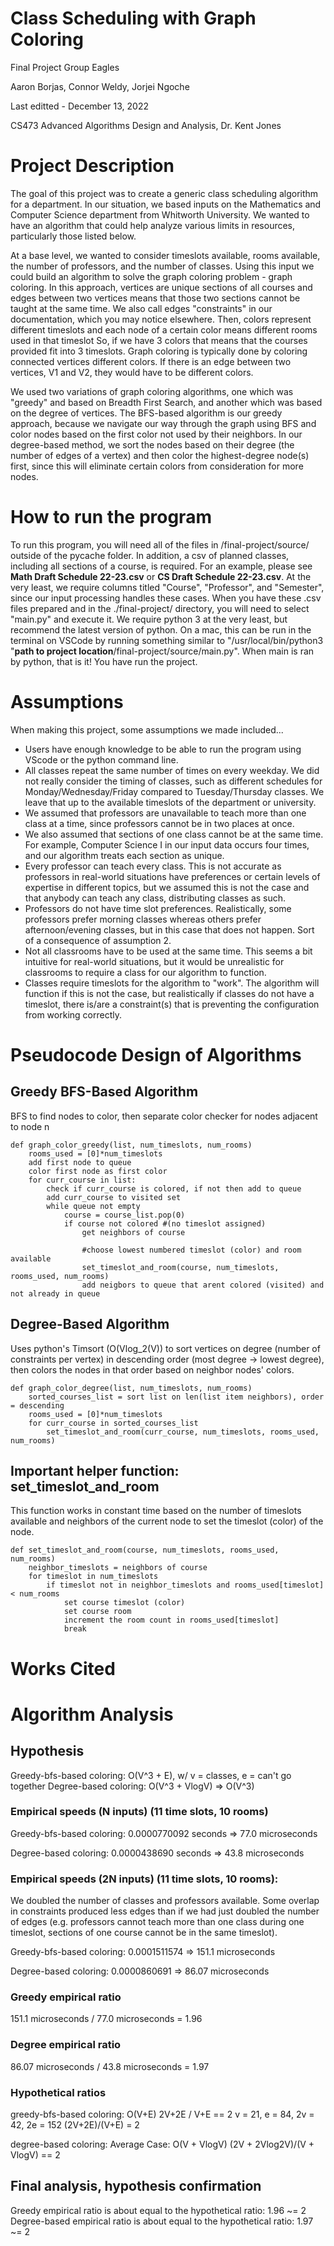 # __Class Scheduling with Graph Coloring__
Final Project Group Eagles

Aaron Borjas, Connor Weldy, Jorjei Ngoche

Last editted - December 13, 2022

CS473 Advanced Algorithms Design and Analysis, Dr. Kent Jones

# Project Description

The goal of this project was to create a generic class scheduling algorithm for a department. In our situation, we based inputs on the Mathematics and Computer Science department from Whitworth University. We wanted to have an algorithm that could help analyze various limits in resources, particularly those listed below.

At a base level, we wanted to consider timeslots available, rooms available, the number of professors, and the number of classes. Using this input we could build an algorithm to solve the graph coloring problem - graph coloring. In this approach, vertices are unique sections of all courses and edges between two vertices means that those two sections cannot be taught at the same time. We also call edges "constraints" in our documentation, which you may notice elsewhere. Then, colors represent different timeslots and each node of a certain color means different rooms used in that timeslot So, if we have 3 colors that means that the courses provided fit into 3 timeslots. Graph coloring is typically done by coloring connected vertices different colors. If there is an edge between two vertices, V1 and V2, they would have to be different colors. 

 We used two variations of graph coloring algorithms, one which was "greedy" and based on Breadth First Search, and another which was based on the degree of vertices. The BFS-based algorithm is our greedy approach, because we navigate our way through the graph using BFS and color nodes based on the first color not used by their neighbors. In our degree-based method, we sort the nodes based on their degree (the number of edges of a vertex) and then color the highest-degree node(s) first, since this will eliminate certain colors from consideration for more nodes.

# How to run the program

To run this program, you will need all of the files in /final-project/source/ outside of the pycache folder. In addition, a csv of planned classes, including all sections of a course, is required. For an example, please see __Math Draft Schedule 22-23.csv__ or __CS Draft Schedule 22-23.csv__. At the very least, we require columns titled "Course", "Professor", and "Semester", since our input processing handles these cases. When you have these .csv files prepared and in the ./final-project/ directory, you will need to select "main.py" and execute it. We require python 3 at the very least, but recommend the latest version of python. On a mac, this can be run in the terminal on VSCode by running something similar to "/usr/local/bin/python3 "__path to project location__/final-project/source/main.py". When main is ran by python, that is it! You have run the project.

# Assumptions
When making this project, some assumptions we made included...
* Users have enough knowledge to be able to run the program using VScode or the python command line.
* All classes repeat the same number of times on every weekday. We did not really consider the timing of classes, such as different schedules for Monday/Wednesday/Friday compared to Tuesday/Thursday classes. We leave that up to the available timeslots of the department or university.
* We assumed that professors are unavailable to teach more than one class at a time, since professors cannot be in two places at once.
* We also assumed that sections of one class cannot be at the same time. For example, Computer Science I in our input data occurs four times, and our algorithm treats each section as unique.
* Every professor can teach every class. This is not accurate as professors in real-world situations have preferences or certain levels of expertise in different topics, but we assumed this is not the case and that anybody can teach any class, distributing classes as such.
* Professors do not have time slot preferences. Realistically, some professors prefer morning classes whereas others prefer afternoon/evening classes, but in this case that does not happen. Sort of a consequence of assumption 2.
* Not all classrooms have to be used at the same time. This seems a bit intuitive for real-world situations, but it would be unrealistic for classrooms to require a class for our algorithm to function. 
* Classes require timeslots for the algorithm to "work". The algorithm will function if this is not the case, but realistically if classes do not have a timeslot, there is/are a constraint(s) that is preventing the configuration from working correctly.
  
# Pseudocode Design of Algorithms

## Greedy BFS-Based Algorithm
BFS to find nodes to color, then separate color checker for nodes adjacent to node n

    def graph_color_greedy(list, num_timeslots, num_rooms)
        rooms_used = [0]*num_timeslots
        add first node to queue
        color first node as first color
        for curr_course in list:
            check if curr_course is colored, if not then add to queue
            add curr_course to visited set
            while queue not empty
                course = course_list.pop(0)
                if course not colored #(no timeslot assigned)
                    get neighbors of course

                    #choose lowest numbered timeslot (color) and room available
                    set_timeslot_and_room(course, num_timeslots, rooms_used, num_rooms)
                    add neigbors to queue that arent colored (visited) and not already in queue

## Degree-Based Algorithm
Uses python's Timsort (O(Vlog_2(V)) to sort vertices on degree (number of constraints per vertex) in descending order (most degree -> lowest degree), then colors the nodes in that order based on neighbor nodes' colors.

    def graph_color_degree(list, num_timeslots, num_rooms)
        sorted_courses_list = sort list on len(list item neighbors), order = descending
        rooms_used = [0]*num_timeslots
        for curr_course in sorted_courses_list
            set_timeslot_and_room(curr_course, num_timeslots, rooms_used, num_rooms)

## Important helper function: set_timeslot_and_room
This function works in constant time based on the number of timeslots available and neighbors of the current node to set the timeslot (color) of the node.

    def set_timeslot_and_room(course, num_timeslots, rooms_used, num_rooms)
        neighbor_timeslots = neighbors of course
        for timeslot in num_timeslots
            if timeslot not in neighbor_timeslots and rooms_used[timeslot] < num_rooms
                set course timeslot (color)
                set course room
                increment the room count in rooms_used[timeslot]
                break


# Works Cited

# Algorithm Analysis
## Hypothesis

Greedy-bfs-based coloring: O(V^3 + E), w/ v = classes, e = can't go together
Degree-based coloring: O(V^3 + VlogV) => O(V^3)

### Empirical speeds (N inputs) (11 time slots, 10 rooms)

Greedy-bfs-based coloring: 0.0000770092 seconds => 77.0 microseconds

Degree-based coloring: 0.0000438690 seconds => 43.8 microseconds

### Empirical speeds (2N inputs) (11 time slots, 10 rooms):

We doubled the number of classes and professors available. Some overlap in constraints produced less edges than if we had just doubled the number of edges (e.g. professors cannot teach more than one class during one timeslot, sections of one course cannot be in the same timeslot).

Greedy-bfs-based coloring: 0.0001511574 => 151.1 microseconds

Degree-based coloring: 0.0000860691 => 86.07 microseconds

### Greedy empirical ratio

151.1 microseconds / 77.0 microseconds = 1.96

### Degree empirical ratio

86.07 microseconds / 43.8 microseconds = 1.97

### Hypothetical ratios

greedy-bfs-based coloring: O(V+E)
2V+2E / V+E == 2
v = 21, e = 84, 2v = 42, 2e = 152 (2V+2E)/(V+E) = 2

degree-based coloring: Average Case: O(V + VlogV)
(2V + 2Vlog2V)/(V + VlogV) == 2

## Final analysis, hypothesis confirmation
Greedy empirical ratio is about equal to the hypothetical ratio: 1.96 ~= 2
Degree-based empirical ratio is about equal to the hypothetical ratio: 1.97 ~= 2



